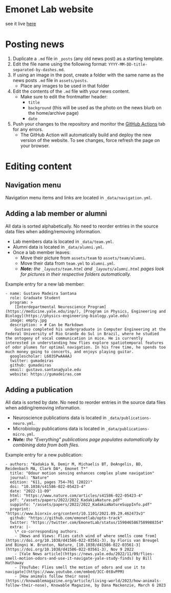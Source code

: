 # Emonet Lab website

see it live [here](https://emonetlab.github.io/emonetlab)

# Posting news

1. Duplicate a `.md` file in `_posts` (any old news post) as a starting template.
2. Edit the file name using the following format: `YYYY-MM-DD-title-separated-by-dashes.md`.
3. If using an image in the post, create a folder with the same name as the news posts `.md` file in `assets/posts`.
   - Place any images to be used in that folder
4. Edit the contents of the `.md` file with your news content.
   - Make sure to edit the frontmatter header:
     - `title`
     - `background` (this will be used as the photo on the news blurb on the home/archive page)
     - `date`
5. Push your changes to the repository and monitor the [GitHub Actions](https://github.com/emonetlab/emonetlab/actions) tab for any errors.
   - The GitHub Action will automatically build and deploy the new version of the website. To see changes, force refresh the page on your browser.


# Editing content

## Navigation menu

Navigation menu items and links are located in `_data/navigation.yml`.

## Adding a lab member or alumni

All data is sorted alphabetically. No need to reorder entries in the source data files when adding/removing information.

-  Lab members data is located in `_data/team.yml`.
-  Alumni data is located in `_data/alumni.yml`.
  - Once a lab member leaves:
    - Move their picture from `assets/team` to `assets/team/alumni`.
    - Move their data from `team.yml` to `alumni.yml`.
    - ***Note:** the `_layouts/team.html` and `_layouts/alumni.html` pages look for pictures in their respective folders automatically.*


Example entry for a new lab member:

```
- name: Gustavo Madeira Santana
  role: Graduate Student
  program: >
    [Interdepartmental Neuroscience Program](https://medicine.yale.edu/inp/), [Program in Physics, Engineering and Biology](https://physics-engineering-biology.yale.edu)
  image: empty.jpg
  description: > # Can be Markdown
    Gustavo completed his undergraduate in Computer Engineering at the Federal University of Rio Grande do Sul in Brazil, where he studied the ontogeny of vocal communication in mice. He is currently interested in understanding how flies explore spatiotemporal features of odor plumes for optimal navigation. In his free time, he spends too much money going to concerts, and enjoys playing guitar.
  googlescholar: L603SPwAAAAJ
  twitter: gumadeiras
  github: gumadeiras
  email: gustavo.santana@yale.edu
  website: https://gumadeiras.com
```

## Adding a publication

All data is sorted by date. No need to reorder entries in the source data files when adding/removing information.

-  Neuroscience publications data is located in `_data/publications-neuro.yml`.
-  Microbiology publications data is located in `_data/publications-micro.yml`.
  - ***Note:** the "Everything" publications page populates automatically by combining data from both files.*


Example entry for a new publication:

```
- authors: "Kadakia N, Demir M, Michaelis BT, DeAngelis, BD, Reidenbach MA, Clark DA*, Emonet T*"
  title: "Odour motion sensing enhances complex plume navigation"
  journal: "Nature"
  edition: "611, pages 754–761 (2022)"
  doi: "10.1038/s41586-022-05423-4"
  date: "2022-11-09"
  html: "https://www.nature.com/articles/s41586-022-05423-4"
  pdf: "/assets/papers/2022/2022_KadakiaNature.pdf"
  suppinfo: "/assets/papers/2022/2022_KadakiaNatureSuppInfo.pdf"
  preprint: "https://www.biorxiv.org/content/10.1101/2021.09.29.462473v3"
  github: "https://github.com/emonetlab/opto-track"
  twitter: "https://twitter.com/EmonetLab/status/1590465867589988354"
  extra: |-
    \* co-corresponding authors.
    - [News and Views: Flies catch wind of where smells come from](https://doi.org/10.1038/d41586-022-03561-3), by Floris van Breugel and Bingni W. Brunton, Nature, [10.1038/d41586-022-03561-3](https://doi.org/10.1038/d41586-022-03561-3), Nov 9 2022
    - [Yale News article](https://news.yale.edu/2022/11/09/flies-smell-motion-odors-and-use-it-navigate-yale-study-finds) by Bill Hathaway
    - [YouTube: Flies smell the motion of odors and use it to navigate](https://www.youtube.com/embed/3CC-0t8vPPM)
    - [How animals follow their nose](https://knowablemagazine.org/article/living-world/2023/how-animals-follow-their-nose), Knowable Magazine, by Dana Mackenzie, March 6 2023
```